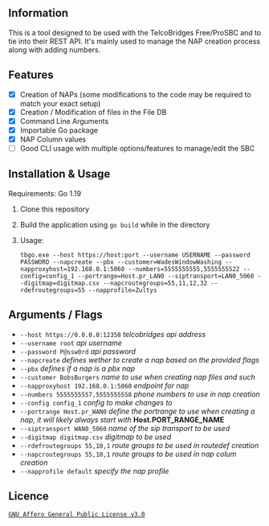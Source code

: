 ## Information

This is a tool designed to be used with the TelcoBridges Free/ProSBC and to tie into their REST API. It's mainly used to manage the NAP creation process along with adding numbers.

## Features

* [X]  Creation of NAPs (some modifications to the code may be required to match your exact setup)
* [X]  Creation / Modification of files in the File DB
* [X]  Command Line Arguments
* [X]  Importable Go package
* [X]  NAP Column values
* [ ]  Good CLI usage with multiple options/features to manage/edit the SBC

## Installation & Usage

Requirements: Go 1.19

1. Clone this repository
2. Build the application using `go build` while in the directory
3. Usage:

   ```
   tbgo.exe --host https://host:port --username USERNAME --password PASSWORD --napcreate --pbx --customer=WadesWindowWashing --napproxyhost=192.168.0.1:5060 --numbers=5555555555,5555555522 --config=config_1 --portrange=Host.pr_LAN0 --siptransport=LAN0_5060 --digitmap=digitmap.csv --napcroutegroups=55,11,12,32 --rdefroutegroups=55 --napprofile=Zultys
   ```

## Arguments / Flags

* `--host https://0.0.0.0:12358` *telcobridges api address*
* `--username root` *api username*
* `--password P@ssw0rd` *api password*
* `--napcreate` *defines wether to create a nap based on the provided flags*
* `--pbx` *defines if a nap is a pbx nap*
* `--customer BobsBurgers` *name to use when creating nap files and such*
* `--napproxyhost 192.168.0.1:5060` *endpoint for nap*
* `--numbers 5555555557,5555555558` *phone numbers to use in nap creation*
* `--config config_1` *config to make changes to*
* `--portrange Host.pr_WAN0` *define the portrange to use when creating a nap, it will likely always start with* **Host.PORT_RANGE_NAME**
* `--siptransport WAN0_5060` *name of the sip transport to be used*
* `--digitmap digitmap.csv` *digitmap to be used*
* `--rdefroutegroups 55,10,1` *route groups to be used in routedef creation*
* `--napcroutegroups 55,10,1` *route groups to be used in nap colum creation*
* `--napprofile default` *specify the nap profile*

## Licence

[`GNU Affero General Public License v3.0`](https://github.com/sagostin/netwatcher-agent/blob/master/LICENSE.md)
